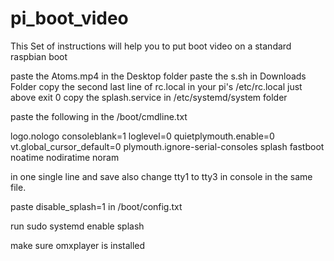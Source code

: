# pi_boot_video
This Set of instructions will help you to put boot video on a standard raspbian boot


paste the Atoms.mp4 in the Desktop folder
paste the s.sh in Downloads Folder
copy the second last line of rc.local in your pi's /etc/rc.local just above exit 0
copy the splash.service in /etc/systemd/system folder

paste the following in the /boot/cmdline.txt

logo.nologo consoleblank=1 loglevel=0 quietplymouth.enable=0 vt.global_cursor_default=0 plymouth.ignore-serial-consoles splash fastboot noatime nodiratime noram

in one single line and save
also change tty1 to tty3 in console in the same file.

paste disable_splash=1 in /boot/config.txt

run sudo systemd enable splash

make sure omxplayer is installed

